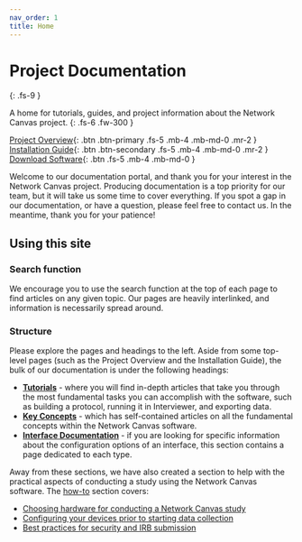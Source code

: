 ```yaml
---
nav_order: 1
title: Home
---
```


# Project Documentation
{: .fs-9 }

A home for tutorials, guides, and project information about the Network Canvas project.
{: .fs-6 .fw-300 }

[Project Overview](./project-overview.md){: .btn .btn-primary .fs-5 .mb-4 .mb-md-0 .mr-2 } [Installation Guide](./installation-guide.md){: .btn .btn-secondary .fs-5 .mb-4 .mb-md-0 .mr-2 } [Download Software](https://networkcanvas.com/download.html){: .btn .fs-5 .mb-4 .mb-md-0 }

Welcome to our documentation portal, and thank you for your interest in the Network Canvas project. Producing documentation is a top priority for our team, but it will take us some time to cover everything. If you spot a gap in our documentation, or have a question, please feel free to contact us. In the meantime, thank you for your patience!

## Using this site

### Search function

We encourage you to use the search function at the top of each page to find articles on any given topic. Our pages are heavily interlinked, and information is necessarily spread around.

### Structure

Please explore the pages and headings to the left. Aside from some top-level pages (such as the Project Overview and the Installation Guide), the bulk of our documentation is under the following headings:

- **[Tutorials](./tutorials)** - where you will find in-depth articles that take you through the most fundamental tasks you can accomplish with the software, such as building a protocol, running it in Interviewer, and exporting data.
- **[Key Concepts](./reference/key-concepts)** - which has self-contained articles on all the fundamental concepts within the Network Canvas software.
- **[Interface Documentation](./reference/interface-documentation)** - if you are looking for specific information about the configuration options of an interface, this section contains a page dedicated to each type.

Away from these sections, we have also created a section to help with the practical aspects of conducting a study using the Network Canvas software. The [how-to](./how-to) section covers:

- [Choosing hardware for conducting a Network Canvas study](./how-to/choosing-hardware.md)
- [Configuring your devices prior to starting data collection](./how-to/configuring-devices.md)
- [Best practices for security and IRB submission](./reference/irb-best-practices.md)
